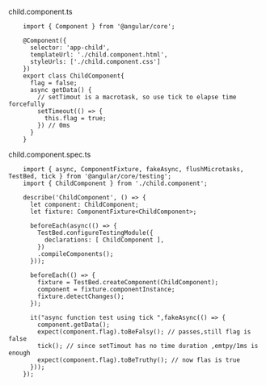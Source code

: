 child.component.ts

        import { Component } from '@angular/core';

        @Component({
          selector: 'app-child',
          templateUrl: './child.component.html',
          styleUrls: ['./child.component.css']
        })
        export class ChildComponent{
          flag = false;
          async getData() {
            // setTimout is a macrotask, so use tick to elapse time forcefully
            setTimeout(() => {
              this.flag = true;
            }) // 0ms
          }
        }


child.component.spec.ts

        import { async, ComponentFixture, fakeAsync, flushMicrotasks, TestBed, tick } from '@angular/core/testing';
        import { ChildComponent } from './child.component';

        describe('ChildComponent', () => {
          let component: ChildComponent;
          let fixture: ComponentFixture<ChildComponent>;

          beforeEach(async(() => {
            TestBed.configureTestingModule({
              declarations: [ ChildComponent ],
            })
            .compileComponents();
          }));

          beforeEach(() => {
            fixture = TestBed.createComponent(ChildComponent);
            component = fixture.componentInstance;
            fixture.detectChanges();
          });

          it("async function test using tick ",fakeAsync(() => {
            component.getData();
            expect(component.flag).toBeFalsy(); // passes,still flag is false
            tick(); // since setTimout has no time duration ,emtpy/1ms is enough
            expect(component.flag).toBeTruthy(); // now flas is true
          }));
        });
